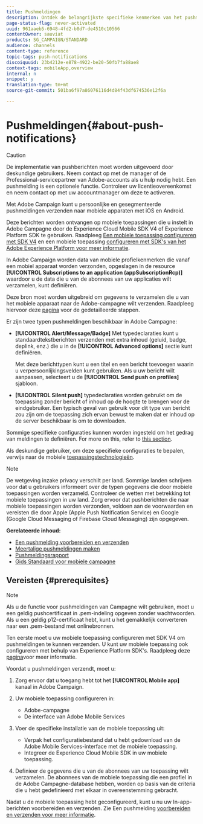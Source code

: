 ```yaml
---
title: Pushmeldingen
description: Ontdek de belangrijkste specifieke kenmerken van het pushmeldkanaal in Adobe Campaign.
page-status-flag: never-activated
uuid: 961aaeb5-6948-4fd2-b8d7-de4510c10566
contentOwner: sauviat
products: SG_CAMPAIGN/STANDARD
audience: channels
content-type: reference
topic-tags: push-notifications
discoiquuid: 23b4212e-e878-4922-be20-50fb7fa88ae8
context-tags: mobileApp,overview
internal: n
snippet: y
translation-type: tm+mt
source-git-commit: 501ba6f97a86076116d4d84f43df674536e12f6a

---
```



# Pushmeldingen{#about-push-notifications}

>[!CAUTION]
>
>De implementatie van pushberichten moet worden uitgevoerd door deskundige gebruikers. Neem contact op met de manager of de Professional-servicepartner van Adobe-accounts als u hulp nodig hebt. Een pushmelding is een optionele functie. Controleer uw licentieovereenkomst en neem contact op met uw accountmanager om deze te activeren.

Met Adobe Campaign kunt u persoonlijke en gesegmenteerde pushmeldingen verzenden naar mobiele apparaten met iOS en Android.

Deze berichten worden ontvangen op mobiele toepassingen die u instelt in Adobe Campagne door de Experience Cloud Mobile SDK V4 of Experience Platform SDK te gebruiken. Raadpleeg [Een mobiele toepassing configureren met SDK V4](https://helpx.adobe.com/campaign/kb/configuring-app-sdkv4.html) en een mobiele toepassing [configureren met SDK&#39;s van het Adobe Experience Platform voor meer informatie](https://helpx.adobe.com/campaign/kb/configuring-app-sdk.html).

In Adobe Campaign worden data van mobiele profielkenmerken die vanaf een mobiel apparaat worden verzonden, opgeslagen in de resource **[!UICONTROL Subscriptions to an application (appSubscriptionRcp)]** waardoor u de data die u van de abonnees van uw applicaties wilt verzamelen, kunt definiëren.

Deze bron moet worden uitgebreid om gegevens te verzamelen die u van het mobiele apparaat naar de Adobe-campagne wilt verzenden. Raadpleeg hiervoor deze [pagina](../../developing/using/extending-the-subscriptions-to-an-application-resource.md) voor de gedetailleerde stappen.

Er zijn twee typen pushmeldingen beschikbaar in Adobe Campagne:

* **[!UICONTROL Alert/Message/Badge]** Met typedeclaraties kunt u standaardtekstberichten verzenden met extra inhoud (geluid, badge, deplink, enz.) die u in de **[!UICONTROL Advanced options]** sectie kunt definiëren.

   Met deze berichttypen kunt u een titel en een bericht toevoegen waarin u verpersoonlijkingsvelden kunt gebruiken. Als u uw bericht wilt aanpassen, selecteert u de **[!UICONTROL Send push on profiles]** sjabloon.

* **[!UICONTROL Silent push]** typedeclaraties worden gebruikt om de toepassing zonder bericht of inhoud op de hoogte te brengen voor de eindgebruiker. Een typisch geval van gebruik voor dit type van bericht zou zijn om de toepassing zich ervan bewust te maken dat er inhoud op de server beschikbaar is om te downloaden.

Sommige specifieke configuraties kunnen worden ingesteld om het gedrag van meldingen te definiëren. For more on this, refer to [this section](../../channels/using/customizing-a-push-notification.md).

Als deskundige gebruiker, om deze specifieke configuraties te bepalen, verwijs naar de mobiele [toepassingstechnologieën](https://helpx.adobe.com/campaign/kb/acs-article-list.html).

>[!NOTE]
>
>De wetgeving inzake privacy verschilt per land. Sommige landen schrijven voor dat u gebruikers informeert over de typen gegevens die door mobiele toepassingen worden verzameld. Controleer de wetten met betrekking tot mobiele toepassingen in uw land. Zorg ervoor dat pushberichten die naar mobiele toepassingen worden verzonden, voldoen aan de voorwaarden en vereisten die door Apple (Apple Push Notification Service) en Google (Google Cloud Messaging of Firebase Cloud Messaging) zijn opgegeven.

**Gerelateerde inhoud:**

* [Een pushmelding voorbereiden en verzenden](../../channels/using/preparing-and-sending-a-push-notification.md)
* [Meertalige pushmeldingen maken](../../channels/using/creating-a-multilingual-push-notification.md)
* [Pushmeldingsrapport](../../reporting/using/push-notification-report.md)
* [Gids Standaard voor mobiele campagne](https://helpx.adobe.com/campaign/kb/acs-mobile.html)

## Vereisten {#prerequisites}

>[!NOTE]
>Als u de functie voor pushmeldingen van Campagne wilt gebruiken, moet u een geldig pushcertificaat in .pem-indeling opgeven zonder wachtwoorden.
Als u een geldig p12-certificaat hebt, kunt u het gemakkelijk converteren naar een .pem-bestand met onlinebronnen.

Ten eerste moet u uw mobiele toepassing configureren met SDK V4 om pushmeldingen te kunnen verzenden. U kunt uw mobiele toepassing ook configureren met behulp van Experience Platform SDK&#39;s. Raadpleeg deze [pagina](https://helpx.adobe.com/campaign/kb/configuring-app-sdk.html)voor meer informatie.

Voordat u pushmeldingen verzendt, moet u:

1. Zorg ervoor dat u toegang hebt tot het **[!UICONTROL Mobile app]** kanaal in Adobe Campaign.
1. Uw mobiele toepassing configureren in:

   * Adobe-campagne
   * De interface van Adobe Mobile Services

1. Voer de specifieke installatie van de mobiele toepassing uit:

   * Verpak het configuratiebestand dat u hebt gedownload van de Adobe Mobile Services-interface met de mobiele toepassing.
   * Integreer de Experience Cloud Mobile SDK in uw mobiele toepassing.

1. Definieer de gegevens die u van de abonnees van uw toepassing wilt verzamelen. De abonnees van de mobiele toepassing die een profiel in de Adobe Campagne-database hebben, worden op basis van de criteria die u hebt gedefinieerd met elkaar in overeenstemming gebracht.

Nadat u de mobiele toepassing hebt geconfigureerd, kunt u nu uw In-app-berichten voorbereiden en verzenden. Zie Een pushmelding [voorbereiden en verzenden voor meer informatie](../../channels/using/preparing-and-sending-a-push-notification.md).
